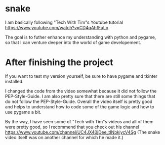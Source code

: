 # snake
I am basically following "Tech With Tim"s Youtube tutorial
https://www.youtube.com/watch?v=CD4qAhfFuLo

The goal is to futher enhance my understanding with python and pygame, so that I can venture deeper into the world of game developement.

# After finishing the project
If you want to test my version yourself, be sure to have pygame and tkinter installed.

I changed the code from the video somewhat because it did not follow the PEP-Style-Guide.
I am also pretty sure that there are still some things that do not follow the PEP-Style-Guide.
Overall the video itself is pretty good and helps to understand how to code some of the game logic and how to use pygame a bit.

By the way, I have seen some of "Tech with Tim"s videos and all of them were pretty good, so I recommend that you check out his channel https://www.youtube.com/channel/UC4JX40jDee_tINbkjycV4Sg
(The snake video itself was on another channel for which he made it.)
